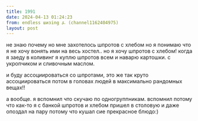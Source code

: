 ```yaml
---
title: 1991
date: 2024-04-13 01:24:23
from: endless шизing ⍼ (channel1162404975)
layout: post
---
```


не знаю почему но мне захотелось шпротов с хлебом
но я понимаю что я не хочу вонять ими на весь хостел.. но я хочу шпротов с хлебом! когда я заеду в коливинг я куплю шпротов всем и наварю картошки. с укропчиком и сливочным маслом.

и буду ассоциироваться со шпротами, это же так круто ассоциироваться потом в головах людей в максимально рандомных вещах!!

а вообще. я вспомнил что скучаю по одногруппникам. вспомнил потому что как-то я с банкой шпротов и хлебом пришел в столовую и даже опоздал на пару потому что кушал сие прекрасное блюдо:)

